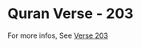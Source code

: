 # Quran Verse - 203 

For more infos, See [Verse 203](https://www.quranbookk.com/quran/search?q=203)